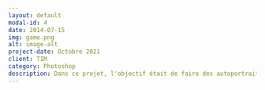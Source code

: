 ```yaml
---
layout: default
modal-id: 4
date: 2014-07-15
img: game.png
alt: image-alt
project-date: Octobre 2021
client: TIM
category: Photoshop
description: Dans ce projet, l'objectif était de faire des autoportraits de moi-même mais j'ia décidé de faire quelque chose différent donc j'ai choisi des images de personnes sur unsplash. Ce projet a été fait avec photoshop.
---
```

